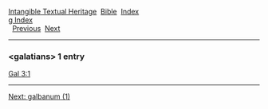 [Intangible Textual Heritage](../../index)  [Bible](../index) 
[Index](index)   
[g Index](_g_)  
  [Previous](c04607)  [Next](c04609) 

------------------------------------------------------------------------

### &lt;galatians&gt; 1 entry

[Gal 3:1](../kjv/gal003.htm#001)  

------------------------------------------------------------------------

[Next: galbanum (1)](c04609)
